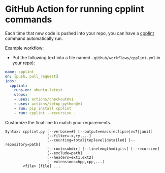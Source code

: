 # GitHub Action for running cpplint commands

Each time that new code is pushed into your repo, you can have a [cpplint](https://github.com/cpplint/cpplint) command automatically run.

Example workflow:
* Put the following text into a file named `.github/workflows/cpplint.yml` in your repo):
```yaml
name: cpplint
on: [push, pull_request]
jobs:
  cpplint:
    runs-on: ubuntu-latest
    steps:
    - uses: actions/checkout@v1
    - uses: actions/setup-python@v1
    - run: pip install cpplint
    - run: cpplint --recursive .
```
Customize the final line to match your requirements.
```
Syntax: cpplint.py [--verbose=#] [--output=emacs|eclipse|vs7|junit]
                   [--filter=-x,+y,...]
                   [--counting=total|toplevel|detailed] [--repository=path]
                   [--root=subdir] [--linelength=digits] [--recursive]
                   [--exclude=path]
                   [--headers=ext1,ext2]
                   [--extensions=hpp,cpp,...]
        <file> [file] ...
```
